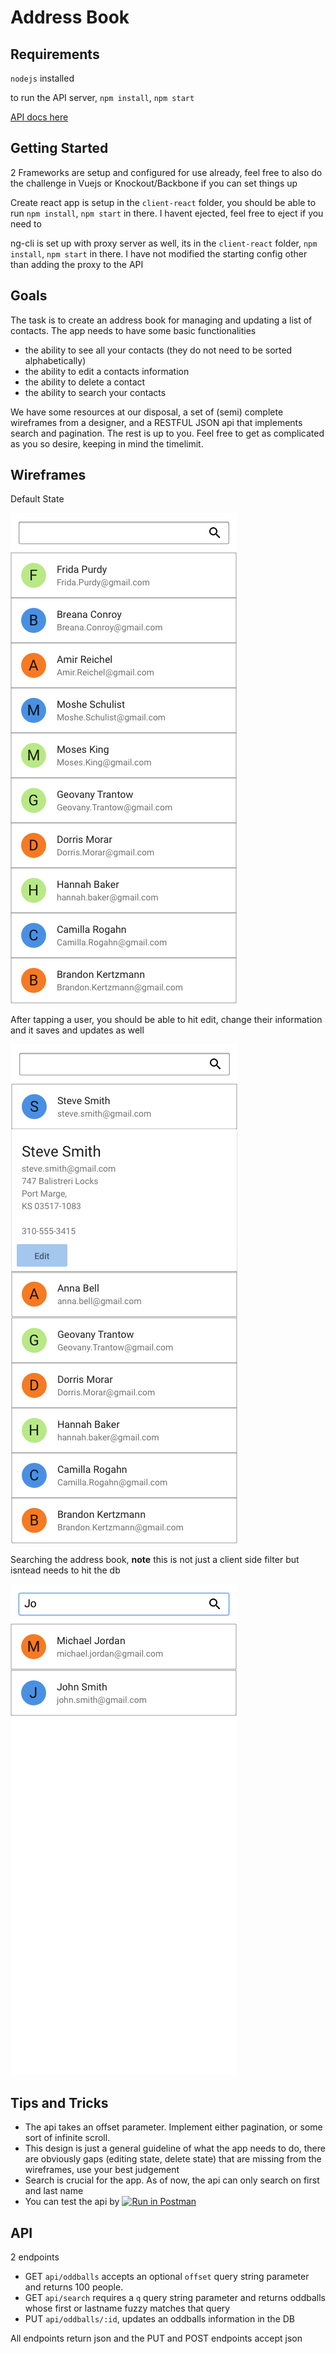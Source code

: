 # Address Book

## Requirements

`nodejs` installed

to run the API server, `npm install`, `npm start`

[API docs here](#api)

## Getting Started

2 Frameworks are setup and configured for use already, feel free to also do the challenge in Vuejs or Knockout/Backbone if you can set things up

Create react app is setup in the `client-react` folder, you should be able to run `npm install`, `npm start` in there. I havent ejected, feel free to eject if you need to

ng-cli is set up with proxy server as well, its in the `client-react` folder, `npm install`, `npm start` in there. I have not modified the starting config other than adding the proxy to the API

## Goals

The task is to create an address book for managing and updating a list of contacts.
The app needs to have some basic functionalities

- the ability to see all your contacts (they do not need to be sorted alphabetically)
- the ability to edit a contacts information
- the ability to delete a contact
- the ability to search your contacts

We have some resources at our disposal, a set of (semi) complete wireframes from a designer, and a RESTFUL JSON api that implements search and pagination. The rest is up to you.
Feel free to get as complicated as you so desire, keeping in mind the timelimit. 


## Wireframes

Default State

![](mockups/default.png)

After tapping a user, you should be able to hit edit, change their information and it saves and updates as well

![](mockups/expanded.png)


Searching the address book, **note** this is not just a client side filter but isntead needs to hit the db

![](mockups/Searching.png)


## Tips and Tricks

- The api takes an offset parameter. Implement either pagination, or some sort of infinite scroll.
- This design is just a general guideline of what the app needs to do, there are obviously gaps (editing state, delete state) that are missing from the wireframes, use your best judgement
- Search is crucial for the app. As of now, the api can only search on first and last name
- You can test the api by [![Run in Postman](https://run.pstmn.io/button.svg)](https://app.getpostman.com/run-collection/60bf8806cd83b8503e2f)

## API

2 endpoints

- GET `api/oddballs` accepts an optional `offset` query string parameter and returns 100 people.
- GET `api/search` requires a `q` query string parameter and returns oddballs whose first or lastname fuzzy matches that query
- PUT `api/oddballs/:id`, updates an oddballs information in the DB

All endpoints return json and the PUT and POST endpoints accept json
